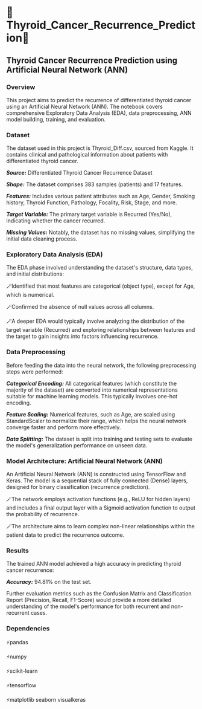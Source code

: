 # 🌟Thyroid_Cancer_Recurrence_Prediction🌟
## Thyroid Cancer Recurrence Prediction using Artificial Neural Network (ANN)

### Overview
This project aims to predict the recurrence of differentiated thyroid cancer using an Artificial Neural Network (ANN). The notebook covers comprehensive Exploratory Data Analysis (EDA), data preprocessing, ANN model building, training, and evaluation.

### Dataset
The dataset used in this project is Thyroid_Diff.csv, sourced from Kaggle. It contains clinical and pathological information about patients with differentiated thyroid cancer.

***Source:*** Differentiated Thyroid Cancer Recurrence Dataset

***Shape:*** The dataset comprises 383 samples (patients) and 17 features.

***Features:*** Includes various patient attributes such as Age, Gender, Smoking history, Thyroid Function, Pathology, Focality, Risk, Stage, and more.

***Target Variable:*** The primary target variable is Recurred (Yes/No), indicating whether the cancer recurred.

***Missing Values:*** Notably, the dataset has no missing values, simplifying the initial data cleaning process.


### Exploratory Data Analysis (EDA)
The EDA phase involved understanding the dataset's structure, data types, and initial distributions:

🪄Identified that most features are categorical (object type), except for Age, which is numerical.

🪄Confirmed the absence of null values across all columns.

🪄A deeper EDA would typically involve analyzing the distribution of the target variable (Recurred) and exploring relationships between features and the target to gain insights into factors influencing recurrence.


### Data Preprocessing
Before feeding the data into the neural network, the following preprocessing steps were performed:

***Categorical Encoding:*** All categorical features (which constitute the majority of the dataset) are converted into numerical representations suitable for machine learning models. This typically involves one-hot encoding.

***Feature Scaling:*** Numerical features, such as Age, are scaled using StandardScaler to normalize their range, which helps the neural network converge faster and perform more effectively.

***Data Splitting:*** The dataset is split into training and testing sets to evaluate the model's generalization performance on unseen data.


### Model Architecture: Artificial Neural Network (ANN)
An Artificial Neural Network (ANN) is constructed using TensorFlow and Keras. The model is a sequential stack of fully connected (Dense) layers, designed for binary classification (recurrence prediction).

🪄The network employs activation functions (e.g., ReLU for hidden layers) and includes a final output layer with a Sigmoid activation function to output the probability of recurrence.

🪄The architecture aims to learn complex non-linear relationships within the patient data to predict the recurrence outcome.


### Results
The trained ANN model achieved a high accuracy in predicting thyroid cancer recurrence:

***Accuracy:*** 94.81% on the test set.

Further evaluation metrics such as the Confusion Matrix and Classification Report (Precision, Recall, F1-Score) would provide a more detailed understanding of the model's performance for both recurrent and non-recurrent cases.

### Dependencies
⚡pandas

⚡numpy

⚡scikit-learn

⚡tensorflow

⚡matplotlib
seaborn
visualkeras
